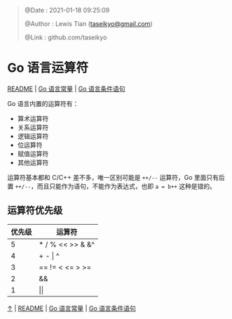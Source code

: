 > @Date    : 2021-01-18 09:25:09
>
> @Author  : Lewis Tian (taseikyo@gmail.com)
>
> @Link    : github.com/taseikyo

# Go 语言运算符

[README](../README.md) | [Go 语言常量](04.go-constants.md) | [Go 语言条件语句](06.go-decision-making.md)

Go 语言内置的运算符有：

- 算术运算符
- 关系运算符
- 逻辑运算符
- 位运算符
- 赋值运算符
- 其他运算符

运算符基本都和 C/C++ 差不多，唯一区别可能是 `++/--` 运算符，Go 里面只有后置 `++/--`，而且只能作为语句，不能作为表达式，也即 `a = b++` 这种是错的。

## 运算符优先级

| 优先级 | 运算符           |
|--------|------------------|
| 5      | * / % << >> & &^ |
| 4      | + - \| ^         |
| 3      | == != < <= > >=  |
| 2      | &&               |
| 1      | \|\|             |

[↑](#go-语言运算符) | [README](../README.md) | [Go 语言常量](04.go-constants.md) | [Go 语言条件语句](06.go-decision-making.md)
